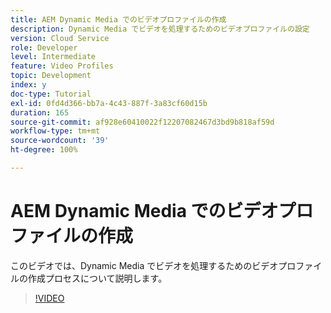```yaml
---
title: AEM Dynamic Media でのビデオプロファイルの作成
description: Dynamic Media でビデオを処理するためのビデオプロファイルの設定
version: Cloud Service
role: Developer
level: Intermediate
feature: Video Profiles
topic: Development
index: y
doc-type: Tutorial
exl-id: 0fd4d366-bb7a-4c43-887f-3a83cf60d15b
duration: 165
source-git-commit: af928e60410022f12207082467d3bd9b818af59d
workflow-type: tm+mt
source-wordcount: '39'
ht-degree: 100%

---
```


# AEM Dynamic Media でのビデオプロファイルの作成

このビデオでは、Dynamic Media でビデオを処理するためのビデオプロファイルの作成プロセスについて説明します。

>[!VIDEO](https://video.tv.adobe.com/v/335382?quality=12&learn=on)
